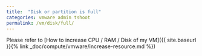 ```yaml
---
title:  "Disk or partition is full"
categories: vmware admin tshoot
permalink: /vm/disk/full/
---
```


Please refer to [How to increase CPU / RAM / Disk of my VM]({{ site.baseurl }}{% link _doc/compute/vmware/increase-resource.md %})
